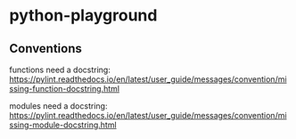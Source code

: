 # python-playground

## Conventions
functions need a docstring:
https://pylint.readthedocs.io/en/latest/user_guide/messages/convention/missing-function-docstring.html

modules need a docstring:
https://pylint.readthedocs.io/en/latest/user_guide/messages/convention/missing-module-docstring.html


